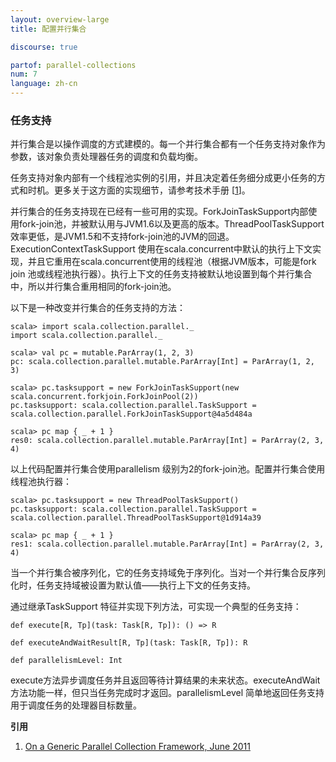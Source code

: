 ```yaml
---
layout: overview-large
title: 配置并行集合

discourse: true

partof: parallel-collections
num: 7
language: zh-cn
---
```



### 任务支持

并行集合是以操作调度的方式建模的。每一个并行集合都有一个任务支持对象作为参数，该对象负责处理器任务的调度和负载均衡。

任务支持对象内部有一个线程池实例的引用，并且决定着任务细分成更小任务的方式和时机。更多关于这方面的实现细节，请参考技术手册 [[1](http://infoscience.epfl.ch/record/165523/files/techrep.pdf)]。

并行集合的任务支持现在已经有一些可用的实现。ForkJoinTaskSupport内部使用fork-join池，并被默认用与JVM1.6以及更高的版本。ThreadPoolTaskSupport 效率更低，是JVM1.5和不支持fork-join池的JVM的回退。ExecutionContextTaskSupport 使用在scala.concurrent中默认的执行上下文实现，并且它重用在scala.concurrent使用的线程池（根据JVM版本，可能是fork join 池或线程池执行器）。执行上下文的任务支持被默认地设置到每个并行集合中，所以并行集合重用相同的fork-join池。

以下是一种改变并行集合的任务支持的方法：

    scala> import scala.collection.parallel._
    import scala.collection.parallel._
    
    scala> val pc = mutable.ParArray(1, 2, 3)
    pc: scala.collection.parallel.mutable.ParArray[Int] = ParArray(1, 2, 3)
    
    scala> pc.tasksupport = new ForkJoinTaskSupport(new scala.concurrent.forkjoin.ForkJoinPool(2))
    pc.tasksupport: scala.collection.parallel.TaskSupport = scala.collection.parallel.ForkJoinTaskSupport@4a5d484a
    
    scala> pc map { _ + 1 }
    res0: scala.collection.parallel.mutable.ParArray[Int] = ParArray(2, 3, 4)
    
以上代码配置并行集合使用parallelism 级别为2的fork-join池。配置并行集合使用线程池执行器：

    scala> pc.tasksupport = new ThreadPoolTaskSupport()
    pc.tasksupport: scala.collection.parallel.TaskSupport = scala.collection.parallel.ThreadPoolTaskSupport@1d914a39
    
    scala> pc map { _ + 1 }
    res1: scala.collection.parallel.mutable.ParArray[Int] = ParArray(2, 3, 4)

当一个并行集合被序列化，它的任务支持域免于序列化。当对一个并行集合反序列化时，任务支持域被设置为默认值——执行上下文的任务支持。

通过继承TaskSupport 特征并实现下列方法，可实现一个典型的任务支持：

    def execute[R, Tp](task: Task[R, Tp]): () => R
    
    def executeAndWaitResult[R, Tp](task: Task[R, Tp]): R
    
    def parallelismLevel: Int
    
execute方法异步调度任务并且返回等待计算结果的未来状态。executeAndWait 方法功能一样，但只当任务完成时才返回。parallelismLevel 简单地返回任务支持用于调度任务的处理器目标数量。

**引用**

1. [On a Generic Parallel Collection Framework, June 2011](http://infoscience.epfl.ch/record/165523/files/techrep.pdf)

